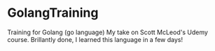 # GolangTraining
Training for Golang (go language)
My take on Scott McLeod's Udemy course. Brillantly done, I learned this language in a few days!
